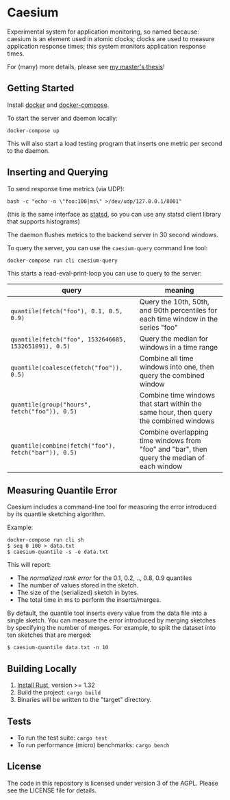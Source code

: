 Caesium
=======

Experimental system for application monitoring, so named because: caesium is an element used in atomic clocks; clocks are used to measure application response times; this system monitors application response times.

For (many) more details, please see [my master's thesis](https://dash.harvard.edu/handle/1/37365098?show=full)!

Getting Started
---------------

Install [docker](https://docs.docker.com/install/) and [docker-compose](https://docs.docker.com/compose/install/).

To start the server and daemon locally:
```
docker-compose up
```

This will also start a load testing program that inserts one metric per second to the daemon.


Inserting and Querying
----------------------

To send response time metrics (via UDP):
```
bash -c "echo -n \"foo:100|ms\" >/dev/udp/127.0.0.1/8001"
```
(this is the same interface as [statsd](https://github.com/etsy/statsd/), so you can use any statsd client library that supports histograms)

The daemon flushes metrics to the backend server in 30 second windows.

To query the server, you can use the `caesium-query` command line tool:
```
docker-compose run cli caesium-query
```

This starts a read-eval-print-loop you can use to query to the server:

| query | meaning |
| ----- | ------- |
| `quantile(fetch("foo"), 0.1, 0.5, 0.9)` | Query the 10th, 50th, and 90th percentiles for each time window in the series "foo" |
| `quantile(fetch("foo", 1532646685, 1532651091), 0.5)` | Query the median for windows in a time range |
| `quantile(coalesce(fetch("foo")), 0.5)` | Combine all time windows into one, then query the combined window |
| `quantile(group("hours", fetch("foo")), 0.5)` | Combine time windows that start within the same hour, then query the combined windows |
| `quantile(combine(fetch("foo"), fetch("bar")), 0.5)` | Combine overlapping time windows from "foo" and "bar", then query the median of each window |


Measuring Quantile Error
------------------------

Caesium includes a command-line tool for measuring the error introduced by its quantile sketching algorithm.

Example:
```
docker-compose run cli sh
$ seq 0 100 > data.txt
$ caesium-quantile -s -e data.txt
```

This will report:
* The *normalized rank error* for the 0.1, 0.2, .., 0.8, 0.9 quantiles
* The number of values stored in the sketch.
* The size of the (serialized) sketch in bytes.
* The total time in ms to perform the inserts/merges.

By default, the quantile tool inserts every value from the data file into a single sketch.  You can measure the error introduced by merging sketches by specifying the number of merges.  For example, to split the dataset into ten sketches that are merged:
```
$ caesium-quantile data.txt -n 10
```


Building Locally
----------------

1. [Install Rust](https://www.rust-lang.org/en-US/install.html), version >= 1.32
2. Build the project: `cargo build`
3. Binaries will be written to the "target" directory.


Tests
-----

* To run the test suite: `cargo test`
* To run performance (micro) benchmarks: `cargo bench`


License
-------
The code in this repository is licensed under version 3 of the AGPL. Please see the LICENSE file for details.
